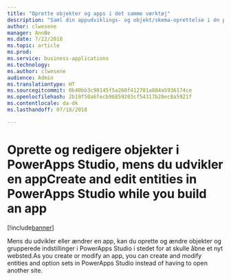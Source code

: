 ```yaml
---
title: "Oprette objekter og apps i det samme værktøj"
description: "Saml din appudviklings- og objekt/skema-oprettelse i én proces ved at oprette objekter, der gemmes direkte i PowerApps Studio."
author: clwesene
manager: AnnBe
ms.date: 7/22/2018
ms.topic: article
ms.prod: 
ms.service: business-applications
ms.technology: 
ms.author: clwesene
audience: Admin
ms.translationtype: HT
ms.sourcegitcommit: 0b40bb3c98145f5a260f412701a884a5936174ce
ms.openlocfilehash: 2b19f50a6fecb96859203cf54317b28ec8a5921f
ms.contentlocale: da-dk
ms.lasthandoff: 07/18/2018

---
```

# <a name="create-and-edit-entities-in-powerapps-studio-while-you-build-an-app"></a><span data-ttu-id="4a6fb-103">Oprette og redigere objekter i PowerApps Studio, mens du udvikler en app</span><span class="sxs-lookup"><span data-stu-id="4a6fb-103">Create and edit entities in PowerApps Studio while you build an app</span></span>


[!include[banner](../../includes/banner.md)]

<span data-ttu-id="4a6fb-104">Mens du udvikler eller ændrer en app, kan du oprette og ændre objekter og grupperede indstillinger i PowerApps Studio i stedet for at skulle åbne et nyt websted.</span><span class="sxs-lookup"><span data-stu-id="4a6fb-104">As you create or modify an app, you can create and modify entities and option sets in PowerApps Studio instead of having to open another site.</span></span>

